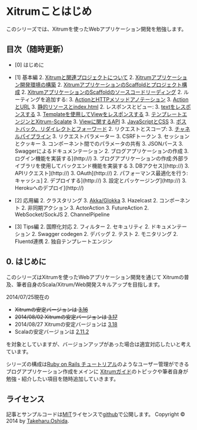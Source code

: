 # Xitrumことはじめ

このシリーズでは、Xitrumを使ったWebアプリケーション開発を勉強します。

## 目次（随時更新）

- [0] はじめに
- [1] 基本編
  2. [Xitrumと関連プロジェクトについて](http://george-osd-blog.heroku.com/41)
  2. [Xitrumアプリケーション開発環境の構築](http://george-osd-blog.heroku.com/42)
  2. [XitrumアプリケーションのScaffoldとプロジェクト構成](http://george-osd-blog.heroku.com/43)
  2. [XitrumアプリケーションのScaffoldのソースコードリーディング](http://george-osd-blog.heroku.com/44)
  2. ルーティングを追加する:
    3. [ActionとHTTPメソッドアノテーション](http://george-osd-blog.heroku.com/46)
    3. [ActionとURL](http://george-osd-blog.heroku.com/47)
    3. [静的リソースとindex.html](http://george-osd-blog.heroku.com/49)
  2. レスポンスとビュー:
    3. [textをレスポンスする](http://george-osd-blog.heroku.com/50)
    3. [Templateを使用してViewをレスポンスする](http://george-osd-blog.heroku.com/52)
    3. [テンプレートエンジンとXitrum-Scalate](http://george-osd-blog.heroku.com/53)
    3. [Viewに関するAPI](http://george-osd-blog.heroku.com/54)
    3. [JavaScriptとCSS](http://george-osd-blog.heroku.com/55)
    3. [ポストバック、リダイレクトとフォーワード](http://george-osd-blog.heroku.com/57)
  2. リクエストとスコープ:
    3. [チャネルパイプライン](http://george-osd-blog.heroku.com/58)
    3. リクエストパラメーター
    3. CSRFトークン
    3. セッションとクッキー
    3. コンポーネント間でのパラメータの共有
    3. JSONパース
    3. Swaggerによるドキュメンテーション
  2. ブログアプリケーションの作成
    3. ログイン機能を実装する](http://)
    3. ブログアプリケーションの作成:外部ライブラリを使用してバックエンド機能を実装する
      3. DBアクセス](http://)
      3. APIリクエスト](http://)
      3. OAuth](http://)
  2. パフォーマンス最適化を行う: キャッシュ]
  2. デプロイする](http://)
    3. 設定とパッケージング](http://)
    3. Herokuへのデプロイ](http://)

- [2] 応用編
  2. クラスタリング
    3. [Akka/Glokka](http://george-osd-blog.heroku.com/48)
    3. Hazelcast
  2. コンポーネント
  2. 非同期アクション
    3. ActorAction
    3. FutureAction
  2. WebSocket/SockJS
  2. ChannelPipeline
- [3] Tips編
  2. 国際化対応
  2. フィルター
  2. セキュリティ
  2. ドキュメンテーション
  2. Swagger codegen
  2. デバッグ
  2. テスト
  2. モニタリング
  2. Fluentd連携
  2. 独自テンプレートエンジン


## 0. はじめに

このシリーズはXitrumを使ったWebアプリケーション開発を通じて
Xitrumの普及、筆者自身のScala/Xitrum/Web開発スキルアップを目指します。

2014/07/25現在の

 * ~~Xitrumの安定バージョンは [3.16](http://search.maven.org/#artifactdetails%7Ctv.cntt%7Cxitrum_2.11%7C3.16%7Cjar)~~
 * ~~2014/08/02 Xitrumの安定バージョンは [3.17](http://search.maven.org/#artifactdetails%7Ctv.cntt%7Cxitrum_2.11%7C3.17%7Cjar)~~
 * 2014/08/27 Xitrumの安定バージョンは [3.18](http://search.maven.org/#artifactdetails%7Ctv.cntt%7Cxitrum_2.11%7C3.18%7Cjar)
 * Scalaの安定バージョンは [2.11.2](http://downloads.typesafe.com/scala/2.11.2/scala-2.11.2.tgz?_ga=1.179477284.109116044.1401169577)


を対象としていますが、バージョンアップがあった場合は適宜対応したいと考えています。

シリーズの構成は[Ruby on Rails チュートリアル](http://railstutorial.jp/)のようなユーザー管理ができるブログアプリケーション作成をメインに
[Xitrumガイド](http://xitrum-framework.github.io/guide/ja/index.html)のトピックや筆者自身が勉強・紹介したい項目を随時追加していきます。


## ライセンス

記事とサンプルコードは[MIT](http://opensource.org/licenses/mit-license.php)ライセンスで[github](https://github.com/georgeOsdDev/xitrum-kotohajime)で公開します。
Copyright © 2014 by [Takeharu.Oshida](http://about.me/takeharu.oshida).

